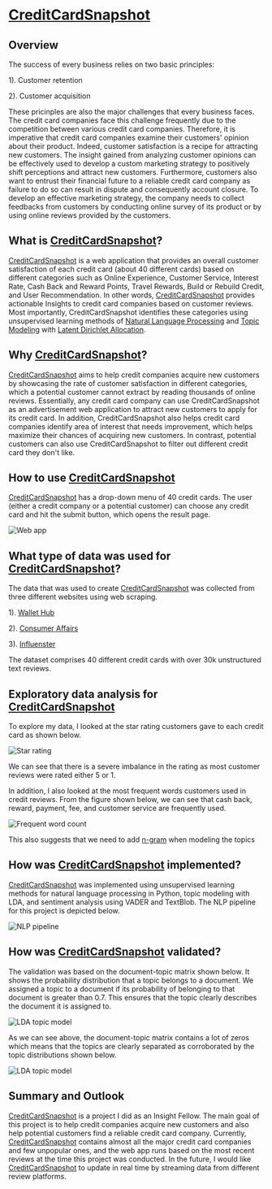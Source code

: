 # [CreditCardSnapshot](https://creditcardsnapshot.herokuapp.com/)

##  Overview
The success of every business relies on two basic principles:

1). Customer retention

2). Customer acquisition

 These pricinples are also the major challenges that every business faces.  The credit card companies  face this challenge frequently due to the competition between various credit card companies. Therefore, it is imperative that credit card companies examine their customers' opinion about their product. Indeed, customer satisfaction is a recipe for attracting new customers.  The insight gained from analyzing customer opinions  can be effectively used to develop a custom marketing strategy to positively shift perceptions and attract new customers.    Furthermore, customers also want to entrust their financial future to a reliable credit card company as failure to do so can result in dispute and consequently account closure.   To develop an effective marketing strategy, the company needs to collect feedbacks from customers by conducting online survey of its product or by using online reviews provided by the customers.

## What is [CreditCardSnapshot](https://creditcardsnapshot.herokuapp.com/)?
[CreditCardSnapshot](https://creditcardsnapshot.herokuapp.com/) is a web application that provides an overall customer satisfaction of each credit card (about 40 different cards) based on different categories such as Online Experience, Customer Service, Interest Rate, Cash Back and Reward Points, Travel Rewards, Build or Rebuild Credit, and User Recommendation.  In other words, [CreditCardSnapshot](https://creditcardsnapshot.herokuapp.com/) provides actionable Insights to credit card companies based on customer reviews. Most importantly,  CreditCardSnapshot identifies these categories using unsupervised learning methods of [Natural Language Processing](https://en.wikipedia.org/wiki/Natural_language_processing) and [Topic Modeling](https://en.wikipedia.org/wiki/Topic_model) with [Latent Dirichlet Allocation](https://en.wikipedia.org/wiki/Latent_Dirichlet_allocation).


## Why [CreditCardSnapshot](https://creditcardsnapshot.herokuapp.com/)?
[CreditCardSnapshot](https://creditcardsnapshot.herokuapp.com/) aims to help credit companies acquire new customers by showcasing the rate of customer satisfaction in different categories, which a potential customer cannot extract by reading thousands of online reviews. Essentially, any credit card company can use CreditCardSnapshot as an advertisement web application to attract new customers to apply for its credit card. In addition, CreditCardSnapshot also helps credit card companies identify area of interest that needs improvement, which helps maximize their chances of acquiring new customers.  In contrast, potential customers can also use CreditCardSnapshot to filter out different credit card they don't like.

## How to use [CreditCardSnapshot](https://creditcardsnapshot.herokuapp.com/)
[CreditCardSnapshot](https://creditcardsnapshot.herokuapp.com/) has a drop-down menu of 40 credit cards. The user (either a credit company or a potential customer) can choose any credit card and hit the submit button, which opens the result page.

![Web app](img/app.png)


## What type of data was used for [CreditCardSnapshot](https://creditcardsnapshot.herokuapp.com/)?
The data that was used to create [CreditCardSnapshot](https://creditcardsnapshot.herokuapp.com/) was collected from three different websites using web scraping.

1). [Wallet Hub](https://wallethub.com)

2). [Consumer Affairs](https://www.consumeraffairs.com)

3). [Influenster](https://www.influenster.com)

The dataset comprises 40 different credit cards with over 30k unstructured text reviews.


## Exploratory data analysis  for [CreditCardSnapshot](https://creditcardsnapshot.herokuapp.com/)

To explore my data, I looked at the  star rating customers gave to each credit card as shown below.

![Star rating](img/rating.png)

We can see that there is a severe imbalance in the rating as most customer reviews were rated either 5 or 1.

In addition, I also looked at the most frequent words customers used in credit reviews. From the figure shown below, we can see that cash back, reward, payment, fee, and customer service are frequently used.

![Frequent word count](img/word_freq.png)

 This also suggests that we need to add [n-gram](https://en.wikipedia.org/wiki/N-gram) when modeling the topics


## How was [CreditCardSnapshot](https://creditcardsnapshot.herokuapp.com/) implemented?
[CreditCardSnapshot](https://creditcardsnapshot.herokuapp.com/) was implemented using unsupervised learning methods for natural language processing in Python, topic modeling with LDA, and sentiment analysis using VADER and TextBlob.  The NLP pipeline for this project is depicted below.

![NLP pipeline](img/pipepline.png)

## How was [CreditCardSnapshot](https://creditcardsnapshot.herokuapp.com/) validated?

The validation was based on the document-topic matrix shown below. It shows the probability distribution that a topic belongs to a document. We assigned a topic to a document if its probability of belonging to that document is greater than 0.7. This ensures that the topic clearly describes the document it is assigned to.

![LDA topic model](img/doc_topic_matrix.png)

As we can see above, the document-topic matrix contains a lot of zeros which means that the topics are clearly separated as corroborated  by the topic distributions shown below.

![LDA topic model](img/topic_model.png)

## Summary and Outlook
[CreditCardSnapshot](https://creditcardsnapshot.herokuapp.com/) is a project I did as an Insight Fellow. The main goal of this project is to help credit companies acquire new customers and also help potential customers find a reliable credit card company.  Currently, [CreditCardSnapshot](https://creditcardsnapshot.herokuapp.com/) contains almost all the major credit card companies and few unpopular ones, and the web app runs based on the most recent reviews at the time this project was conducted. In the future, I would like [CreditCardSnapshot](https://creditcardsnapshot.herokuapp.com/) to update in real time by streaming data from different review platforms.
